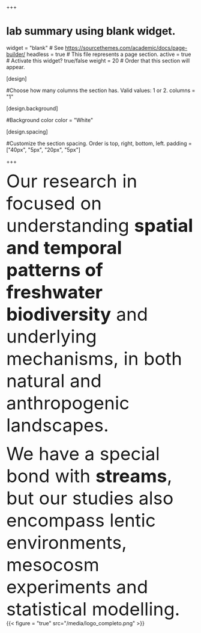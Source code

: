 +++
# lab summary using blank widget.
widget = "blank"  # See https://sourcethemes.com/academic/docs/page-builder/
headless = true  # This file represents a page section.
active = true  # Activate this widget? true/false
weight = 20  # Order that this section will appear.


[design]

#Choose how many columns the section has. Valid values: 1 or 2.
columns = "1"

  
[design.background]

#Background color
color = "White"


[design.spacing]

#Customize the section spacing. Order is top, right, bottom, left.
padding = ["40px", "5px", "20px", "5px"]



  
+++

<font size="14">Our research in focused on understanding **spatial and temporal patterns of freshwater biodiversity** and underlying mechanisms, in both natural and anthropogenic landscapes.</font> 
<br>
<br>
<font size="14">We have a special bond with **streams**, but our studies also encompass lentic environments, mesocosm experiments and statistical modelling.</font> 
<br>
{{< figure = "true" src="/media/logo_completo.png" >}}



  
